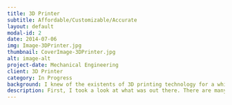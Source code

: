 ```yaml
---
title: 3D Printer
subtitle: Affordable/Customizable/Accurate 
layout: default
modal-id: 2
date: 2014-07-06
img: Image-3DPrinter.jpg
thumbnail: CoverImage-3DPrinter.jpg
alt: image-alt
project-date: Mechanical Engineering
client: 3D Printer
category: In Progress
background: I knew of the existents of 3D printing technology for a while now but only in the beginning of 2015, I really started to take a deeper look into the technology and its future. I quickly fell in love with the possibilities of the 3D printing technology and the affordability of the fused deposition modelling technology. I had many friends who were building their own versions of 3D printers and I thought, I should make one myself! It was a great chance to do some exciting mechanical design and also get a 3D printer at the end! My goals are $500 CAD, Cartesian system and relatively big build volume (~ 200 mm x 200 mm x200 mm).
description: First, I took a look at what was out there. There are many 3D printer designs, but only few of them caught my eyes (many of them are very similar). Four 3D printer designs that caught my eyes were, Delta, Direct Extruder with X gantry on Y gantry (MakerBot Replicator 2), Bowden Cartesian setup (Ultimaker) and H-bot design. I wanted an elegant design that I would have fun designing and also because of some issues like the ripple effect (ripples in the final print, due to the heavy gantry moving) I eliminated the MakerBot Replicator 2 design. Honestly the delta seemed like a great choice but there has been many DIY delta printers and most of my friends were choosing this design. Since I plan on releasing the documentations, CAD and a little tutorials, I decided to eliminate the delta design and do something different (one can argue on which is the superior designs, but in my opinion, they are all elegant and functional. Also, I wanted to do something different, new and exciting for myself, and I was confident that execution and implementation is what will make this special.). Lastly, it was H-bot and Ultimaker design. I knew there were many lovers of the Ultimaker and their design excited me more than the H-bot, so I decided on the Ultimaker design for the gantry setup. For a bigger volume, I did not wanted to do the cantilever bed design that are on the MakerBot Replicator 2 and the Ultimaker, so I decided to do a two point lead screw bed design. This is a project that I want to focus on the mechanical engineering and letting other people use this project with ease, so I decided on the popular and cheap Ramps 1.4 board and NEMA17 stepper motors. Also my printer uses the Marlin open source software for reliability (compare to writing my own controls) and ease of use and modifications. It is important to use parts that are easy to make. So all the parts are laser cut, off the shelf or 3D printed (3D printer building 3D printers!). Like I mentioned above, when I finish the project, I plan on releasing the source and have a little tutorial!
---
```

